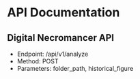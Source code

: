 # API Documentation 
 
## Digital Necromancer API 
- Endpoint: /api/v1/analyze 
- Method: POST 
- Parameters: folder_path, historical_figure 
